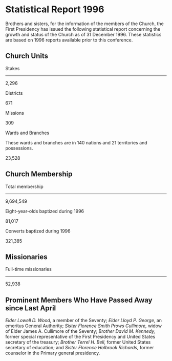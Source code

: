 # Statistical Report 1996

Brothers and sisters, for the information of the members of the Church, the
First Presidency has issued the following statistical report concerning the
growth and status of the Church as of 31 December 1996. These statistics are
based on 1996 reports available prior to this conference.

## Church Units

Stakes  
  
---  
  
2,296  
  
Districts  
  
671  
  
Missions  
  
309  
  
Wards and Branches

These wards and branches are in 140 nations and 21 territories and
possessions.  
  
23,528  
  
## Church Membership

Total membership  
  
---  
  
9,694,549  
  
Eight-year-olds baptized during 1996  
  
81,017  
  
Converts baptized during 1996  
  
321,385  
  
## Missionaries

Full-time missionaries  
  
---  
  
52,938  
  
## Prominent Members Who Have Passed Away since Last April

_Elder Lowell D. Wood,_ a member of the Seventy; _Elder Lloyd P. George,_ an
emeritus General Authority; _Sister Florence Smith Prows Cullimore,_ widow of
Elder James A. Cullimore of the Seventy; _Brother David M. Kennedy,_ former
special representative of the First Presidency and United States secretary of
the treasury; _Brother Terrel H. Bell,_ former United States secretary of
education; and _Sister Florence Holbrook Richards,_ former counselor in the
Primary general presidency.

